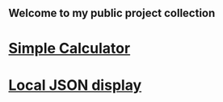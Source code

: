 ## Welcome to my public project collection

# [Simple Calculator](Calculator/simpleCalc)

# [Local JSON display](jsonReact/src/App.js)
